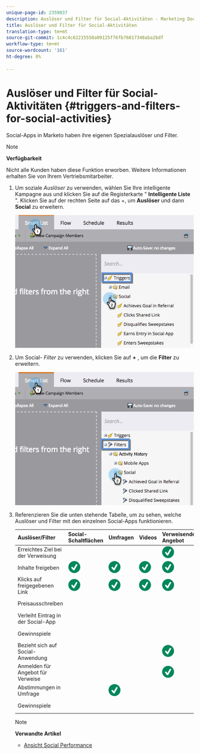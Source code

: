 ```yaml
---
unique-page-id: 2359837
description: Auslöser und Filter für Social-Aktivitäten - Marketing Docs - Produktdokumentation
title: Auslöser und Filter für Social-Aktivitäten
translation-type: tm+mt
source-git-commit: 1c4c4c62215550a09125f76fb76017348aba2bdf
workflow-type: tm+mt
source-wordcount: '161'
ht-degree: 0%

---
```



# Auslöser und Filter für Social-Aktivitäten {#triggers-and-filters-for-social-activities}

Social-Apps in Marketo haben ihre eigenen Spezialauslöser und Filter.

>[!NOTE]
>
>**Verfügbarkeit**
>
>Nicht alle Kunden haben diese Funktion erworben. Weitere Informationen erhalten Sie von Ihrem Vertriebsmitarbeiter.

1. Um soziale *Auslöser* zu verwenden, wählen Sie Ihre intelligente Kampagne aus und klicken Sie auf die Registerkarte &quot; **Intelligente Liste** &quot;. Klicken Sie auf der rechten Seite auf das +, um **Auslöser** und dann **Social** zu erweitern.

   ![](assets/image2015-4-23-11-22-39.png)

1. Um Social- *Filter* zu verwenden, klicken Sie auf **+** , um die **Filter** zu erweitern.

   ![](assets/two-282-29.png)

1. Referenzieren Sie die unten stehende Tabelle, um zu sehen, welche Auslöser und Filter mit den einzelnen Social-Apps funktionieren.

   | Auslöser/Filter | Social-Schaltflächen | Umfragen | Videos | Verweisende Angebot | Preisausschreiben |
   |---|---|---|---|---|---|
   | Erreichtes Ziel bei der Verweisung |  |  |  | ![(Zecken)](assets/check.svg) |  |
   | Inhalte freigeben | ![(Zecken)](assets/check.svg) | ![(Zecken)](assets/check.svg) | ![(Zecken)](assets/check.svg) | ![(Zecken)](assets/check.svg) | ![(Zecken)](assets/check.svg) |
   | Klicks auf freigegebenen Link | ![(Zecken)](assets/check.svg) | ![(Zecken)](assets/check.svg) | ![(Zecken)](assets/check.svg) | ![(Zecken)](assets/check.svg) | ![(Zecken)](assets/check.svg) |
   | Preisausschreiben |  |  |  |  | ![(Zecken)](assets/check.svg) |
   | Verleiht Eintrag in der Social-App |  |  |  |  | ![(Zecken)](assets/check.svg) |
   | Gewinnspiele |  |  |  |  | ![(Zecken)](assets/check.svg) |
   | Bezieht sich auf Social-Anwendung |  |  |  | ![(Zecken)](assets/check.svg) | ![(Zecken)](assets/check.svg) |
   | Anmelden für Angebot für Verweise |  |  |  | ![(Zecken)](assets/check.svg) |  |
   | Abstimmungen in Umfrage |  | ![(Zecken)](assets/check.svg) |  |  |  |
   | Gewinnspiele |  |  |  |  | ![(Zecken)](assets/check.svg) |

   >[!NOTE]
   >
   >**Verwandte Artikel**
   >
   >* [Ansicht Social Performance](view-social-performance.md)

